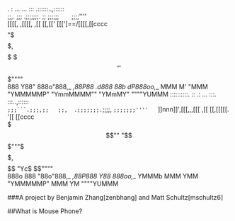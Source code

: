 .        :       ...      ...    ::: .::::::..,::::::  
;;,.    ;;;   .;;;;;;;.   ;;     ;;;;;;`    `;;;;''''  
[[[[, ,[[[[, ,[[     \[[,[['     [[['[==/[[[[,[[cccc   
$$$$$$$$"$$$ $$$,     $$$$$      $$$  '''    $$$""""   
888 Y88" 888o"888,_ _,88P88    .d888 88b    dP888oo,__ 
MMM  M'  "MMM  "YMMMMMP"  "YmmMMMM""  "YMmMY" """"YUMMM
::::::::::.  ::   .:      ...   :::.    :::..,::::::  
 `;;;```.;;;,;;   ;;,  .;;;;;;;.`;;;;,  `;;;;;;;''''  
  `]]nnn]]',[[[,,,[[[ ,[[     \[[,[[[[[. '[[ [[cccc   
   $$$""   "$$$"""$$$ $$$,     $$$$$$ "Y$c$$ $$""""   
   888o     888   "88o"888,_ _,88P888    Y88 888oo,__ 
   YMMMb    MMM    YMM  "YMMMMMP" MMM     YM """"YUMMM
   
###A project by Benjamin Zhang[zenbhang] and Matt Schultz[mschultz6]

##What is Mouse Phone?


